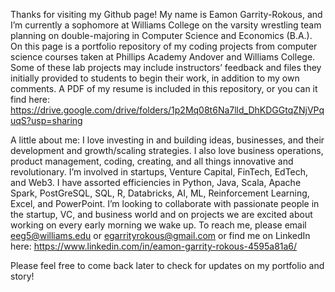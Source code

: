 Thanks for visiting my Github page! My name is Eamon Garrity-Rokous, and I’m currently a sophomore at Williams College on the varsity wrestling team planning on double-majoring in Computer Science and Economics (B.A.). On this page is a portfolio repository of my coding projects from computer science courses taken at Phillips Academy Andover and Williams College. Some of these lab projects may include instructors’ feedback and files they initially provided to students to begin their work, in addition to my own comments. A PDF of my resume is included in this repository, or you can it find here: https://drive.google.com/drive/folders/1p2Mq08t6Na7lld_DhKDGGtqZNjVPquqS?usp=sharing

A little about me: I love investing in and building ideas, businesses, and their development and growth/scaling strategies. I also love business operations, product management, coding, creating, and all things innovative and revolutionary. I’m involved in startups, Venture Capital, FinTech, EdTech, and Web3. I have assorted efficiencies in Python, Java, Scala, Apache Spark, PostGreSQL, SQL, R, Databricks, AI, ML, Reinforcement Learning, Excel, and PowerPoint. I’m looking to collaborate with passionate people in the startup, VC, and business world and on projects we are excited about working on every early morning we wake up. To reach me, please email eeg5@williams.edu or egarrityrokous@gmail.com or find me on LinkedIn here: https://www.linkedin.com/in/eamon-garrity-rokous-4595a81a6/

Please feel free to come back later to check for updates on my portfolio and story!
